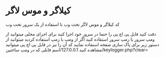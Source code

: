 # کیلاگر و موس لاگر
کد کیلاگر و موس لاگر تحت وب با استفاده از یک سرور تحت وب

دقت کنید فایل پی اچ پی را حتما در سرور خود اجرا کنید
برای اجرای محلی میتوانید از ومپ سرور یا زمپ سرور استفاده کنید
اگر از ومپ یا زمپ استفاده کردید میتوانید از دستور زیر برای پاک سازی صفحه استفاده نمایید
کد آن را نیز در فایل پی اچ پی میتوانید مشاهده کنید
127.0.0.1/اسم فایلی که در ومپ ساختین/keylogger.php?clear=
